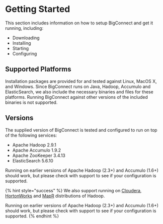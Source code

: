 # Getting Started

This section includes information on how to setup BigConnect and get it running, including:

* Downloading
* Installing
* Starting
* Configuring

## Supported Platforms

Installation packages are provided for and tested against Linux, MacOS X, and Windows. Since BigConnect runs on Java, Hadoop, Accumulo and ElasticSearch, we also include the necessary binaries and files for these platforms. Running BigConnect against other versions of the included binaries is not supported.

## Versions

The supplied version of BigConnect is tested and configured to run on top of the following services:

* Apache Hadoop 2.9.1
* Apache Accumulo 1.9.2
* Apache ZooKeeper 3.4.13
* ElasticSearch 5.6.10

Running on earlier versions of Apache Hadoop \(2.3+\) and Accumulo \(1.6+\)  should work, but please check with support to see if your configuration is supported.

{% hint style="success" %}
We also support running on [Cloudera](https://www.cloudera.com/), [HortonWorks](https://hortonworks.com/) and [MapR](https://mapr.com/) distributions of Hadoop.

Running on earlier versions of Apache Hadoop \(2.3+\) and Accumulo \(1.6+\)  should work, but please check with support to see if your configuration is supported.
{% endhint %}






